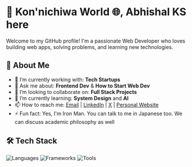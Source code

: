 # 🙏 Kon'nichiwa World 🌐, **Abhishal KS** here

Welcome to my GitHub profile! I'm a passionate Web Developer who loves building web apps, solving problems, and learning new technologies.

## 🚀 About Me

- 🔭 I’m currently working with: **Tech Startups**
- 💬 Ask me about: **Frontend Dev** & **How to Start Web Dev**
- 👯 I’m looking to collaborate on: **Full Stack Projects**
- 🌱 I’m currently learning: **System Design** and **AI**
- 📫 How to reach me: [Email](abhishalsharma2002@gmail.com) | [LinkedIn](https://www.linkedin.com/in/abhishal-sharma-22b606209/) | [X](https://x.com/AbhishalSharma) | [Personal Website](https://abhishal-ks.github.io/Abhishal-Portfolio/)
- ⚡ Fun fact: Yes, I'm Iron Man. You can talk to me in Japanese too. We can discuss academic philosophy as well

## 🛠️ Tech Stack

![Languages](https://skillicons.dev/icons?i=js,html,css,python)
![Frameworks](https://skillicons.dev/icons?i=react,nodejs,express,nextjs,mongodb,vite)
![Tools](https://skillicons.dev/icons?i=git,github,vscode,figma)
